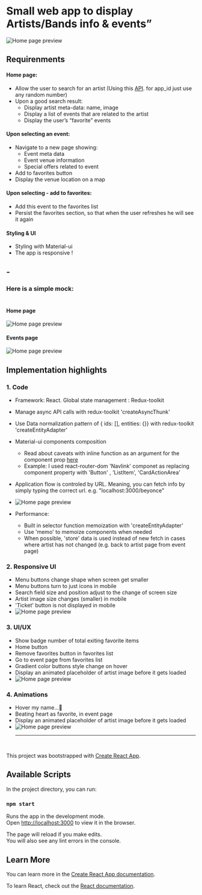 # Small web app to display Artists/Bands info & events”

![Home page preview](b-search-field.gif)

## Requirenments

#### **Home page:**

- Allow the user to search for an artist (Using ​this​ [API](https://app.swaggerhub.com/apis/Bandsintown/PublicAPI/3.0.0). for app_id just use any random number)
- Upon a good search result:
  - Display artist meta-data: name, image
  - Display a list of events that are related to the artist
  - Display the user’s “favorite” events

#### **Upon selecting an event:**

- Navigate to a new page showing:
  - Event meta data
  - Event venue information
  - Special offers related to event
- Add to favorites button
- Display the venue location on a map

#### **Upon selecting - add to favorites:**

- Add this event to the favorites list
- Persist the favorites section, so that when the user refreshes he will see it again

#### **Styling & UI**

- Styling with Material-ui
- The app is responsive !

## -

### Here is a simple mock:

#

#### Home page

![Home page preview](home-page.jpg)

#### Events page

![Home page preview](events-page.jpg)

## Implementation highlights

### 1. Code

- Framework: React. Global state management : Redux-toolkit
- Manage async API calls with redux-toolkit 'createAsyncThunk'
- Use Data normalization pattern of { ids: [], entities: {}} with redux-toolkit 'createEntityAdapter'
- Material-ui components composition
  - Read about caveats with inline function as an argument for the component prop [here](https://material-ui.com/guides/composition/#caveat-with-inlining)
  - Example: I used react-router-dom 'Navlink' componet as replacing component property with 'Button' , 'ListItem', 'CardActionArea'
- Application flow is controled by URL. Meaning, you can fetch info by simply typing the correct url. e.g. "localhost:3000/beyonce"

- ![Home page preview](b-search-url.gif)

- Performance:
  - Built in selector function memoization with 'createEntityAdapter'
  - Use 'memo' to memoize components when needed
  - When possible, 'store' data is used instead of new fetch in cases where artist has not changed (e.g. back to artist page from event page)

### 2. Responsive UI

- Menu buttons change shape when screen get smaller
- Menu buttons turn to just icons in mobile
- Search field size and position adjust to the change of screen size
- Artist image size changes (smaller) in mobile
- 'Ticket' button is not displayed in mobile
- ![Home page preview](b-responsive.gif)

### 3. UI/UX

- Show badge number of total exiting favorite items
- Home button
- Remove favorites button in favorites list
- Go to event page from favorites list
- Gradient color buttons style change on hover
- Display an animated placeholder of artist image before it gets loaded
- ![Home page preview](b-favorites.gif)

### 4. Animations

- Hover my name...🤩
- Beating heart as favorite, in event page
- Display an animated placeholder of artist image before it gets loaded
- ![Home page preview](b-animation.gif)
   <hr>
   <br>

This project was bootstrapped with [Create React App](https://github.com/facebook/create-react-app).

## Available Scripts

In the project directory, you can run:

### `npm start`

Runs the app in the development mode.\
Open [http://localhost:3000](http://localhost:3000) to view it in the browser.

The page will reload if you make edits.\
You will also see any lint errors in the console.

## Learn More

You can learn more in the [Create React App documentation](https://facebook.github.io/create-react-app/docs/getting-started).

To learn React, check out the [React documentation](https://reactjs.org/).
